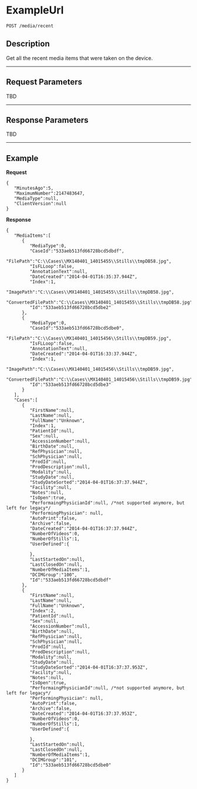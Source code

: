 # ExampleUrl

    POST /media/recent

## Description

Get all the recent media items that were taken on the device.

***

## Request Parameters

TBD

***

## Response Parameters

TBD

***

## Example
**Request**

	{
	   "MinutesAgo":5,
	   "MaximumNumber":2147483647,
	   "MediaType":null,
	   "ClientVersion":null
	}

**Response**

	{
	   "MediaItems":[
		  {
			 "MediaType":0,
			 "CaseId":"533aeb513fd66728bcd5dbdf",
			 "FilePath":"C:\\Cases\\MX140401_14015455\\Stills\\tmpDB58.jpg",
			 "IsFLLoop":false,
			 "AnnotationText":null,
			 "DateCreated":"2014-04-01T16:35:37.944Z",
			 "Index":1,
			 "ImagePath":"C:\\Cases\\MX140401_14015455\\Stills\\tmpDB58.jpg",
			 "ConvertedFilePath":"C:\\Cases\\MX140401_14015455\\Stills\\tmpDB58.jpg",
			 "Id":"533aeb513fd66728bcd5dbe2"
		  },
		  {
			 "MediaType":0,
			 "CaseId":"533aeb513fd66728bcd5dbe0",
			 "FilePath":"C:\\Cases\\MX140401_14015456\\Stills\\tmpDB59.jpg",
			 "IsFLLoop":false,
			 "AnnotationText":null,
			 "DateCreated":"2014-04-01T16:33:37.944Z",
			 "Index":1,
			 "ImagePath":"C:\\Cases\\MX140401_14015456\\Stills\\tmpDB59.jpg",
			 "ConvertedFilePath":"C:\\Cases\\MX140401_14015456\\Stills\\tmpDB59.jpg",
			 "Id":"533aeb513fd66728bcd5dbe3"
		  }
	   ],
	   "Cases":[
		  {
			 "FirstName":null,
			 "LastName":null,
			 "FullName":"Unknown",
			 "Index":1,
			 "PatientId":null,
			 "Sex":null,
			 "AccessionNumber":null,
			 "BirthDate":null,
			 "RefPhysician":null,
			 "SchPhysician":null,
			 "ProdId":null,
			 "ProdDescription":null,
			 "Modality":null,
			 "StudyDate":null,
			 "StudyDateSorted":"2014-04-01T16:37:37.944Z",
			 "Facility":null,
			 "Notes":null,
			 "IsOpen":true,
			 "PerformaingPhysicianId":null, /*not supported anymore, but left for legacy*/
		  	 "PerformingPhysician": null,
			 "AutoPrint":false,
			 "Archive":false,
			 "DateCreated":"2014-04-01T16:37:37.944Z",
			 "NumberOfVideos":0,
			 "NumberOfStills":1,
			 "UserDefined":{

			 },
			 "LastStartedOn":null,
			 "LastClosedOn":null,
			 "NumberOfMediaItems":1,
			 "DCIMGroup":"100",
			 "Id":"533aeb513fd66728bcd5dbdf"
		  },
		  {
			 "FirstName":null,
			 "LastName":null,
			 "FullName":"Unknown",
			 "Index":2,
			 "PatientId":null,
			 "Sex":null,
			 "AccessionNumber":null,
			 "BirthDate":null,
			 "RefPhysician":null,
			 "SchPhysician":null,
			 "ProdId":null,
			 "ProdDescription":null,
			 "Modality":null,
			 "StudyDate":null,
			 "StudyDateSorted":"2014-04-01T16:37:37.953Z",
			 "Facility":null,
			 "Notes":null,
			 "IsOpen":true,
			 "PerformaingPhysicianId":null, /*not supported anymore, but left for legacy*/
		  	 "PerformingPhysician": null,
			 "AutoPrint":false,
			 "Archive":false,
			 "DateCreated":"2014-04-01T16:37:37.953Z",
			 "NumberOfVideos":0,
			 "NumberOfStills":1,
			 "UserDefined":{

			 },
			 "LastStartedOn":null,
			 "LastClosedOn":null,
			 "NumberOfMediaItems":1,
			 "DCIMGroup":"101",
			 "Id":"533aeb513fd66728bcd5dbe0"
		  }
	   ]
	}
